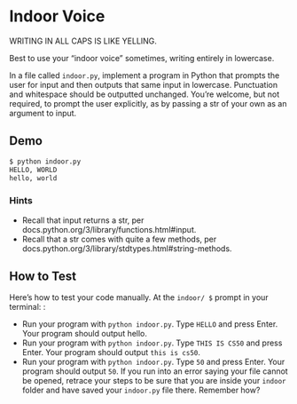 # Indoor Voice

WRITING IN ALL CAPS IS LIKE YELLING.

Best to use your “indoor voice” sometimes, writing entirely in lowercase.

In a file called `indoor.py`, implement a program in Python that prompts the user for input and then outputs that same input in lowercase. Punctuation and whitespace should be outputted unchanged. You’re welcome, but not required, to prompt the user explicitly, as by passing a str of your own as an argument to input.

## Demo

```bash
$ python indoor.py
HELLO, WORLD
hello, world
```

### Hints

- Recall that input returns a str, per docs.python.org/3/library/functions.html#input.
- Recall that a str comes with quite a few methods, per docs.python.org/3/library/stdtypes.html#string-methods.

## How to Test

Here’s how to test your code manually. At the `indoor/ $` prompt in your terminal: :

- Run your program with `python indoor.py`. Type `HELLO` and press Enter. Your program should output hello.
- Run your program with `python indoor.py`. Type `THIS IS CS50` and press Enter. Your program should output `this is cs50`.
- Run your program with `python indoor.py`. Type `50` and press Enter. Your program should output `50`.
If you run into an error saying your file cannot be opened, retrace your steps to be sure that you are inside your `indoor` folder and have saved your `indoor.py` file there. Remember how?